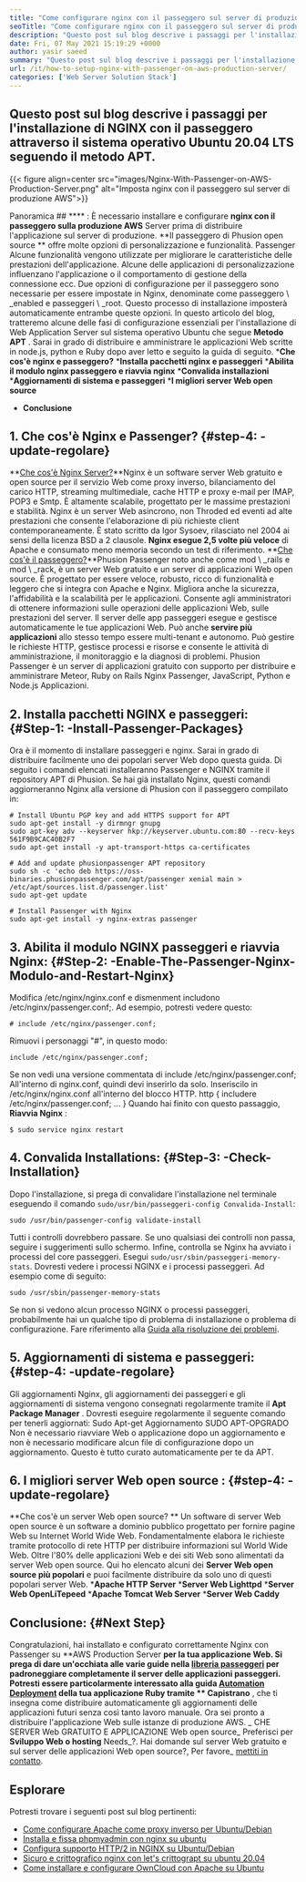 ```yaml
---
title: "Come configurare nginx con il passeggero sul server di produzione AWS" 
seoTitle: "Come configurare nginx con il passeggero sul server di produzione AWS" 
description: "Questo post sul blog descrive i passaggi per l'installazione di NGINX con il passeggero attraverso il sistema operativo Ubuntu 20.04 LTS seguendo il metodo APT." 
date: Fri, 07 May 2021 15:19:29 +0000
author: yasir saeed
summary: "Questo post sul blog descrive i passaggi per l'installazione di NGINX con il passeggero attraverso il sistema operativo Ubuntu 20.04 LTS seguendo il metodo APT." 
url: /it/how-to-setup-nginx-with-passenger-on-aws-production-server/
categories: ['Web Server Solution Stack']
---
```


## Questo post sul blog descrive i passaggi per l'installazione di NGINX con il passeggero attraverso il sistema operativo Ubuntu 20.04 LTS seguendo il metodo APT.

{{< figure align=center src="images/Nginx-With-Passenger-on-AWS-Production-Server.png" alt="Imposta nginx con il passeggero sul server di produzione AWS">}}


Panoramica ## **** :
È necessario installare e configurare **nginx con il passeggero sulla produzione AWS**  Server prima di distribuire l'applicazione sul server di produzione.
**Il passeggero di Phusion open source ** offre molte opzioni di personalizzazione e funzionalità. Passenger Alcune funzionalità vengono utilizzate per migliorare le caratteristiche delle prestazioni dell'applicazione. Alcune delle applicazioni di personalizzazione influenzano l'applicazione o il comportamento di gestione della connessione ecc. Due opzioni di configurazione per il passeggero sono necessarie per essere impostate in Nginx, denominate come passeggero \ _enabled e passeggeri \ _root. Questo processo di installazione imposterà automaticamente entrambe queste opzioni.
In questo articolo del blog, tratteremo alcune delle fasi di configurazione essenziali per l'installazione di Web Application Server sul sistema operativo Ubuntu che segue **Metodo APT** . Sarai in grado di distribuire e amministrare le applicazioni Web scritte in node.js, python e Ruby dopo aver letto e seguito la guida di seguito.
  ***Che cos'è nginx e passeggero?** 
  ***Installa pacchetti nginx e passeggeri** 
  ***Abilita il modulo nginx passeggero e riavvia nginx** 
  ***Convalida installazioni** 
  ***Aggiornamenti di sistema e passeggeri** 
  ***I migliori server Web open source** 
  * **Conclusione**

## 1. Che cos'è Nginx e Passenger?   {#step-4: -update-regolare}
**[Che cos'è Nginx Server?][1]**Nginx è un software server Web gratuito e open source per il servizio Web come proxy inverso, bilanciamento del carico HTTP, streaming multimediale, cache HTTP e proxy e-mail per IMAP, POP3 e Smtp. È altamente scalabile, progettato per le massime prestazioni e stabilità. Nginx è un server Web asincrono, non Throded ed eventi ad alte prestazioni che consente l'elaborazione di più richieste client contemporaneamente. È stato scritto da Igor Sysoev, rilasciato nel 2004 ai sensi della licenza BSD a 2 clausole.  **Nginx esegue 2,5 volte più veloce**   di Apache e consumato meno memoria secondo un test di riferimento.
**[Che cos'è il passeggero?][2]**Phusion Passenger noto anche come mod \ _rails e mod \ _rack, è un server Web gratuito e un server di applicazioni Web open source. È progettato per essere veloce, robusto, ricco di funzionalità e leggero che si integra con Apache e Nginx. Migliora anche la sicurezza, l'affidabilità e la scalabilità per le applicazioni. Consente agli amministratori di ottenere informazioni sulle operazioni delle applicazioni Web, sulle prestazioni del server. Il server delle app passeggeri esegue e gestisce automaticamente le tue applicazioni Web. Può anche  **servire più applicazioni**   allo stesso tempo essere multi-tenant e autonomo. Può gestire le richieste HTTP, gestisce processi e risorse e consente le attività di amministrazione, il monitoraggio e la diagnosi di problemi. Phusion Passenger è un server di applicazioni gratuito con supporto per distribuire e amministrare Meteor, Ruby on Rails Nginx Passenger, JavaScript, Python e Node.js Applicazioni.

## 2. Installa pacchetti NGINX e passeggeri:   {#Step-1: -Install-Passenger-Packages}
Ora è il momento di installare passeggeri e nginx. Sarai in grado di distribuire facilmente uno dei popolari server Web dopo questa guida. Di seguito i comandi elencati installeranno Passenger e NGINX tramite il repository APT di Phusion. Se hai già installato Nginx, questi comandi aggiorneranno Nginx alla versione di Phusion con il passeggero compilato in:
```
# Install Ubuntu PGP key and add HTTPS support for APT
sudo apt-get install -y dirmngr gnupg
sudo apt-key adv --keyserver hkp://keyserver.ubuntu.com:80 --recv-keys 561F9B9CAC40B2F7
sudo apt-get install -y apt-transport-https ca-certificates

# Add and update phusionpassenger APT repository
sudo sh -c 'echo deb https://oss-binaries.phusionpassenger.com/apt/passenger xenial main > /etc/apt/sources.list.d/passenger.list'
sudo apt-get update

# Install Passenger with Nginx
sudo apt-get install -y nginx-extras passenger
```

## 3. Abilita il modulo NGINX passeggeri e riavvia Nginx:   {#Step-2: -Enable-The-Passenger-Nginx-Modulo-and-Restart-Nginx}
Modifica /etc/nginx/nginx.conf e dismenment includono /etc/nginx/passenger.conf;. Ad esempio, potresti vedere questo:
```
# include /etc/nginx/passenger.conf;
```
Rimuovi i personaggi "#", in questo modo:
```
include /etc/nginx/passenger.conf;
```
Se non vedi una versione commentata di include /etc/nginx/passenger.conf; All'interno di nginx.conf, quindi devi inserirlo da solo. Inseriscilo in /etc/nginx/nginx.conf all'interno del blocco HTTP.
http {
    includere /etc/nginx/passenger.conf;
    ...
}
Quando hai finito con questo passaggio, **Riavvia Nginx** :
```
$ sudo service nginx restart
```

## 4. Convalida Installations:   {#Step-3: -Check-Installation}
Dopo l'installazione, si prega di convalidare l'installazione nel terminale eseguendo il comando `sudo/usr/bin/passeggeri-config Convalida-Install`:
```
sudo /usr/bin/passenger-config validate-install
```
Tutti i controlli dovrebbero passare. Se uno qualsiasi dei controlli non passa, seguire i suggerimenti sullo schermo.
Infine, controlla se Nginx ha avviato i processi del core passeggeri. Esegui `sudo/usr/sbin/passeggeri-memory-stats`. Dovresti vedere i processi NGINX e i processi passeggeri. Ad esempio come di seguito:
```
sudo /usr/sbin/passenger-memory-stats
```
Se non si vedono alcun processo NGINX o processi passeggeri, probabilmente hai un qualche tipo di problema di installazione o problema di configurazione. Fare riferimento alla [Guida alla risoluzione dei problemi][3].

## 5. Aggiornamenti di sistema e passeggeri:   {#step-4: -update-regolare}
Gli aggiornamenti Nginx, gli aggiornamenti dei passeggeri e gli aggiornamenti di sistema vengono consegnati regolarmente tramite il **Apt Package Manager** . Dovresti eseguire regolarmente il seguente comando per tenerli aggiornati:
Sudo Apt-get Aggiornamento
SUDO APT-OPGRADO
Non è necessario riavviare Web o applicazione dopo un aggiornamento e non è necessario modificare alcun file di configurazione dopo un aggiornamento. Questo è tutto curato automaticamente per te da APT.

## 6. **I migliori server Web open source** :   {#step-4: -update-regolare}
**Che cos'è un server Web open source? ** Un software di server Web open source è un software a dominio pubblico progettato per fornire pagine Web su Internet World Wide Web. Fondamentalmente elabora le richieste tramite protocollo di rete HTTP per distribuire informazioni sul World Wide Web.
Oltre l'80% delle applicazioni Web e dei siti Web sono alimentati da server Web open source. Qui ho elencato alcuni dei **Server Web open source più popolari**  e puoi facilmente distribuire da solo uno di questi popolari server Web.
  ***Apache HTTP Server** 
  ***Server Web Lighttpd** 
  ***Server Web OpenLiTepeed** 
  ***Apache Tomcat Web Server** 
  ***Server Web Caddy** 

## [][4] Conclusione:   {#Next Step}
Congratulazioni, hai installato e configurato correttamente Nginx con Passenger su **AWS Production Server  **per la tua applicazione Web. Si prega di dare un'occhiata alle varie guide nella [libreria passeggeri][5] per padroneggiare completamente il server delle applicazioni passeggeri. Potresti essere particolarmente interessato alla guida [Automation Deployment][6] della tua applicazione Ruby tramite **  Capistrano** , che ti insegna come distribuire automaticamente gli aggiornamenti delle applicazioni futuri senza così tanto lavoro manuale. Ora sei pronto a distribuire l'applicazione Web sulle istanze di produzione AWS.
_ CHE SERVER Web GRATUITO E APPLICAZIONE Web open source_ Preferisci per **Sviluppo Web o hosting**  Needs_?. Hai domande sul server Web gratuito e sul server delle applicazioni Web open source?, Per favore_ [mettiti in contatto][7].

## Esplorare
Potresti trovare i seguenti post sul blog pertinenti:
  * [Come configurare Apache come proxy inverso per Ubuntu/Debian][8]
  * [Installa e fissa phpmyadmin con nginx su ubuntu][9]
  * [Configura supporto HTTP/2 in NGINX su Ubuntu/Debian][10]
  * [Sicuro e crittografico nginx con let's crittograpt su ubuntu 20.04][11]
  * [Come installare e configurare OwnCloud con Apache su Ubuntu][12]

  
[1]: http://nginx.com/
[2]: https://www.phusionpassenger.com/
[3]: https://www.phusionpassenger.com/library/admin/nginx/troubleshooting/
[4]: https://www.phusionpassenger.com/library/walkthroughs/deploy/ruby/aws/nginx/oss/xenial/install_passenger.html#next-step
[5]: https://www.phusionpassenger.com/library/#guides
[6]: https://www.phusionpassenger.com/library/deploy/nginx/automating_app_updates/ruby/
[7]: mailto:yasir.saeed@aspose.com
[8]: https://blog.containerize.com/web-server-solution-stack/how-to-configure-apache-as-a-reverse-proxy-for-ubuntudebian/
[9]: https://blog.containerize.com/web-server-solution-stack/how-to-install-and-secure-phpmyadmin-with-nginx-on-ubuntu/
[10]: https://blog.containerize.com/web-server-solution-stack/how-to-configure-http2-support-in-nginx-on-ubuntudebian/
[11]: https://blog.containerize.com/web-server-solution-stack/how-to-secure-nginx-with-letsencrypt-on-ubuntu-20-04/
[12]: https://blog.containerize.com/backup-and-sync-software/how-to-install-and-configure-owncloud-with-apache-on-ubuntu/
